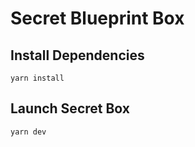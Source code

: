 # Secret Blueprint Box

## Install Dependencies

```
yarn install
```

## Launch Secret Box

```
yarn dev
```

